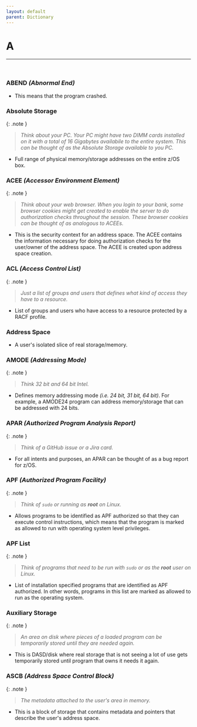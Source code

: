 ```yaml
---
layout: default
parent: Dictionary
---
```


# A

<hr>
&nbsp;

### ABEND *(Abnormal End)*
* This means that the program crashed.

### Absolute Storage

{: .note }
> _Think about your PC. Your PC might have two DIMM cards installed on it with a total of 16 Gigabytes availabile to the entire system. This can be thought of as the Absolute Storage available to you PC._

* Full range of physical memory/storage addresses on the entire z/OS box.

### ACEE *(Accessor Environment Element)*

{: .note }
> _Think about your web browser. When you login to your bank, some browser cookies might get created to enable the server to do authorization checks throughout the session. These browser cookies can be thought of as analogous to ACEEs._

* This is the security context for an address space. The ACEE contains the information necessary for doing authorization checks for the user/owner of the address space. The ACEE is created upon address space creation.

### ACL *(Access Control List)*

{: .note }
> _Just a list of groups and users that defines what kind of access they have to a resource._

* List of groups and users who have access to a resource protected by a RACF profile.

### Address Space
* A user's isolated slice of real storage/memory.

### AMODE *(Addressing Mode)*

{: .note }
> _Think 32 bit and 64 bit Intel._

* Defines memory addressing mode *(i.e. 24 bit, 31 bit, 64 bit)*. For example, a AMODE24 program can address memory/storage that can be addressed with 24 bits.

### APAR *(Authorized Program Analysis Report)*

{: .note }
> _Think of a GitHub issue or a Jira card._

* For all intents and purposes, an APAR can be thought of as a bug report for z/OS.

### APF *(Authorized Program Facility)*

{: .note }
> _Think of `sudo` or running as **root** on Linux._

* Allows programs to be identified as APF authorized so that they can execute control instructions, which means that the program is marked as allowed to run with operating system level privileges.

### APF List

{: .note }
> _Think of programs that need to be run with `sudo` or as the **root** user on Linux._

* List of installation specified programs that are identified as APF authorized. In other words, programs in this list are marked as allowed to run as the operating system.

### Auxiliary Storage

{: .note }
> _An area on disk where pieces of a loaded program can be temporarily stored until they are needed again._

* This is DASD/disk where real storage that is not seeing a lot of use gets temporarily stored until program that owns it needs it again.

### ASCB *(Address Space Control Block)*

{: .note }
> _The metadata attached to the user's area in memory._

* This is a block of storage that contains metadata and pointers that describe the user's address space.